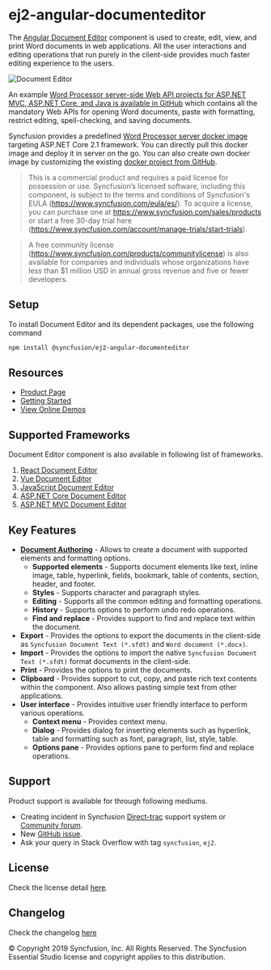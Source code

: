 # ej2-angular-documenteditor

The [Angular Document Editor](https://www.syncfusion.com/angular-ui-components/angular-word-processor?utm_source=npm&utm_medium=listing&utm_campaign=angular-word-processor-npm) component is used to create, edit, view, and print Word documents in web applications. All the user interactions and editing operations that run purely in the client-side provides much faster editing experience to the users.

![Document Editor](https://ej2.syncfusion.com/products/images/documenteditor/readme.gif)

An example [Word Processor server-side Web API projects for ASP.NET MVC, ASP.NET Core, and Java is available in GitHub](https://github.com/SyncfusionExamples/EJ2-DocumentEditor-WebServices?utm_source=npm&utm_medium=listing&utm_campaign=angular-word-processor-npm) which contains all the mandatory Web APIs for opening Word documents, paste with formatting, restrict editing, spell-checking, and saving documents.

Syncfusion provides a predefined [Word Processor server docker image](https://hub.docker.com/r/syncfusion/word-processor-server?utm_source=npm&utm_medium=listing&utm_campaign=angular-word-processor-npm) targeting ASP.NET Core 2.1 framework. You can directly pull this docker image and deploy it in server on the go. You can also create own docker image by customizing the existing [docker project from GitHub](https://github.com/SyncfusionExamples/Word-Processor-Server-Docker?utm_source=npm&utm_medium=listing&utm_campaign=angular-word-processor-npm).

> This is a commercial product and requires a paid license for possession or use. Syncfusion’s licensed software, including this component, is subject to the terms and conditions of Syncfusion's EULA (https://www.syncfusion.com/eula/es/). To acquire a license, you can purchase one at https://www.syncfusion.com/sales/products or start a free 30-day trial here (https://www.syncfusion.com/account/manage-trials/start-trials).

> A free community license (https://www.syncfusion.com/products/communitylicense) is also available for companies and individuals whose organizations have less than $1 million USD in annual gross revenue and five or fewer developers.


## Setup

To install Document Editor and its dependent packages, use the following command

```sh
npm install @syncfusion/ej2-angular-documenteditor
```

## Resources

* [Product Page](https://www.syncfusion.com/angular-ui-components/angular-word-processor?utm_source=npm&utm_medium=listing&utm_campaign=angular-word-processor-npm)
* [Getting Started](https://ej2.syncfusion.com/angular/documentation/document-editor/getting-started/?utm_source=npm&utm_medium=listing&utm_campaign=angular-word-processor-npm)
* [View Online Demos](https://ej2.syncfusion.com/angular/demos/?utm_source=npm&utm_medium=listing&utm_campaign=angular-word-processor-npm/#/material/document-editor/default)

## Supported Frameworks

Document Editor component is also available in following list of frameworks.

1. [React Document Editor](https://www.syncfusion.com/react-ui-components/react-word-processor?utm_source=npm&utm_medium=listing&utm_campaign=angular-word-processor-npm)
2. [Vue Document Editor](https://www.syncfusion.com/vue-ui-components/vue-word-processor?utm_source=npm&utm_medium=listing&utm_campaign=angular-word-processor-npm)
3. [JavaScript Document Editor](https://www.syncfusion.com/javascript-ui-controls/js-word-processor?utm_source=npm&utm_medium=listing&utm_campaign=angular-word-processor-npm)
4. [ASP.NET Core Document Editor](https://www.syncfusion.com/aspnet-core-ui-controls/word-processor?utm_source=npm&utm_medium=listing&utm_campaign=angular-word-processor-npm)
5. [ASP.NET MVC Document Editor](https://www.syncfusion.com/aspnet-mvc-ui-controls/word-processor?utm_source=npm&utm_medium=listing&utm_campaign=angular-word-processor-npm)

## Key Features

* [**Document Authoring**](https://ej2.syncfusion.com/angular/demos/document-editor/default/index.html?utm_source=npm&utm_medium=listing&utm_campaign=angular-word-processor-npm#fabric) -  Allows to create a document with supported elements and formatting options.
  * **Supported elements** - Supports document elements like text, inline image, table, hyperlink, fields, bookmark, table of contents, section, header, and footer.
  * **Styles** - Supports character and paragraph styles.
  * **Editing** - Supports all the common editing and formatting operations.
  * **History** - Supports options to perform undo redo operations.
  * **Find and replace** - Provides support to find and replace text within the document.
* **Export** - Provides the options to export the documents in the client-side as `Syncfusion Document Text (*.sfdt)` and `Word document (*.docx)`.
* **Import** - Provides the options to import the native `Syncfusion Document Text (*.sfdt)` format documents in the client-side.
* **Print** - Provides the options to print the documents.
* **Clipboard** - Provides support to cut, copy, and paste rich text contents within the component. Also allows pasting simple text from other applications.
* **User interface** - Provides intuitive user friendly interface to perform various operations.
  * **Context menu** - Provides context menu.
  * **Dialog** - Provides dialog for inserting elements such as hyperlink, table and formatting such as font, paragraph, list, style, table.
  * **Options pane** - Provides options pane to perform find and replace operations.

## Support

Product support is available for through following mediums.

* Creating incident in Syncfusion [Direct-trac](https://www.syncfusion.com/support/directtrac/incidents?utm_source=npm&utm_medium=listing&utm_campaign=angular-word-processor-npm) support system or [Community forum](https://www.syncfusion.com/forums/angular-js2?utm_source=npm&utm_medium=listing&utm_campaign=angular-word-processor-npm).
* New [GitHub issue](https://github.com/syncfusion/ej2-angular-ui-components/issues/new?utm_source=npm&utm_medium=listing&utm_campaign=angular-word-processor-npm).
* Ask your query in Stack Overflow with tag `syncfusion`, `ej2`.

## License

Check the license detail [here](https://github.com/syncfusion/ej2-angular-ui-components/blob/master/license?utm_source=npm&utm_medium=listing&utm_campaign=angular-word-processor-npm).

## Changelog

Check the changelog [here](https://github.com/syncfusion/ej2-angular-ui-components/blob/master/components/documenteditor/CHANGELOG.md?utm_source=npm&utm_medium=listing&utm_campaign=angular-word-processor-npm)


© Copyright 2019 Syncfusion, Inc. All Rights Reserved. The Syncfusion Essential Studio license and copyright applies to this distribution.
